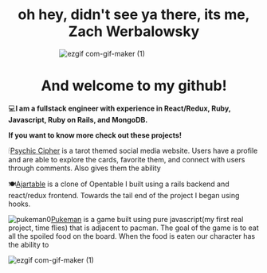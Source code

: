   
<h1 align="center">  oh hey, didn't see ya there, its me, Zach Werbalowsky </h1>
 
&nbsp;&nbsp;&nbsp;&nbsp;&nbsp;&nbsp;&nbsp;&nbsp;&nbsp;&nbsp;&nbsp;&nbsp;&nbsp;&nbsp;&nbsp;&nbsp;&nbsp;&nbsp;&nbsp;&nbsp;&nbsp;&nbsp;&nbsp;&nbsp;&nbsp; ![ezgif com-gif-maker (1)](https://user-images.githubusercontent.com/87534348/166334064-cc48d040-a239-4f7b-aa83-65a60a0f128f.gif)


<h1 align="center"> And welcome to my github! </h1>


💻**I am a fullstack engineer with experience in React/Redux, Ruby, Javascript, Ruby on Rails, and MongoDB.**

**If you want to know more check out these projects!**


🕯[Psychic Cipher](https://psychiccipher.herokuapp.com/#/) is a tarot themed social media website. Users have a profile and are able to explore the cards, favorite them, and connect with users through comments. Also gives them the ability 

🍽[Ajartable](https://opentabl.herokuapp.com/#/) is a clone of Opentable I built using a rails backend and react/redux frontend. Towards the tail end of the project I began using hooks. 

![pukeman0](https://user-images.githubusercontent.com/87534348/166331283-02e53e9b-98a5-4ea8-b100-5e832a2aa34d.png)[Pukeman](https://zwerbo.github.io/Javascript-Project/) is a game built using pure javascript(my first real project, time flies) that is adjacent to pacman. The goal of the game is to eat all the spoiled food on the board. When the food is eaten our character has the ability to 


![ezgif com-gif-maker (1)](https://user-images.githubusercontent.com/87534348/166334064-cc48d040-a239-4f7b-aa83-65a60a0f128f.gif)


<!--
**ZWerbo/Zwerbo** is a ✨ _special_ ✨ repository because its `README.md` (this file) appears on your GitHub profile.

Here are some ideas to get you started:

- 🔭 I’m currently working on ...
- 🌱 I’m currently learning ...
- 👯 I’m looking to collaborate on ...
- 🤔 I’m looking for help with ...
- 💬 Ask me about ...
- 📫 How to reach me: ...
- 😄 Pronouns: ...
- ⚡ Fun fact: ...
-->
